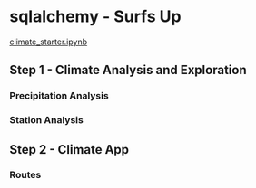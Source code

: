 # sqlalchemy - Surfs Up
[climate_starter.ipynb](climate_starter.ipynb)

## Step 1 - Climate Analysis and Exploration
### Precipitation Analysis
### Station Analysis
## Step 2 - Climate App
### Routes
